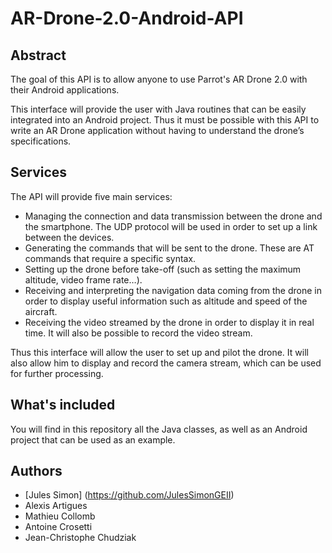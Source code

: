 # AR-Drone-2.0-Android-API

## Abstract
The goal of this API is to allow anyone to use Parrot's AR Drone 2.0 with their Android applications.

This interface will provide the user with Java routines that can be easily integrated into an Android project. Thus it must be possible with this API to write an AR Drone application without having to understand the drone’s specifications. 

## Services
The API will provide five main services: 
*	Managing the connection and data transmission between the drone and the smartphone. The UDP protocol will be used in order to set up a link between the devices.
*	Generating the commands that will be sent to the drone. These are AT commands that require a specific syntax.
*	Setting up the drone before take-off (such as setting the maximum altitude, video frame rate…).
*	Receiving and interpreting the navigation data coming from the drone in order to display useful information such as altitude and speed of the aircraft.
*	Receiving the video streamed by the drone in order to display it in real time. It will also be possible to record the video stream.

Thus this interface will allow the user to set up and pilot the drone. It will also allow him to display and record the camera stream, which can be used for further processing.

## What's included
You will find in this repository all the Java classes, as well as an Android project that can be used as an example.

## Authors

* [Jules Simon] (https://github.com/JulesSimonGEII)
* Alexis Artigues
* Mathieu Collomb
* Antoine Crosetti
* Jean-Christophe Chudziak

